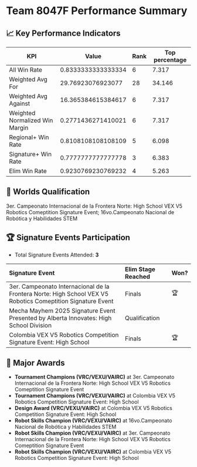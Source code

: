 # Team 8047F Performance Summary

## 📈 Key Performance Indicators
| KPI | Value | Rank | Top percentage |
| --- | ----- | ---- | ----- |
| All Win Rate | 0.8333333333333334 | 6 | 7.317 |
| Weighted Avg For | 29.76923076923077 | 28 | 34.146 |
| Weighted Avg Against | 16.365384615384617 | 6 | 7.317 |
| Weighted Normalized Win Margin | 0.2771436271410021 | 6 | 7.317 |
| Regional+ Win Rate | 0.8108108108108109 | 5 | 6.098 |
| Signature+ Win Rate | 0.7777777777777778 | 3 | 6.383 |
| Elim Win Rate | 0.9230769230769232 | 4 | 5.263 |


## 🎯 Worlds Qualification
3er. Campeonato Internacional de la Frontera Norte: High School VEX V5 Robotics Comeptition Signature Event; 16vo.Campeonato Nacional de Robótica y Habilidades STEM

## 🏆 Signature Events Participation
- Total Signature Events Attended: **3**

| Signature Event | Elim Stage Reached | Won? |
|:----------------|:-------------------|:----|
| 3er. Campeonato Internacional de la Frontera Norte: High School VEX V5 Robotics Comeptition Signature Event | Finals | 🏆 |
| Mecha Mayhem 2025 Signature Event Presented by Alberta Innovates: High School Division | Qualification |  |
| Colombia VEX V5 Robotics Competition Signature Event: High School | Finals | 🏆 |


## 🥇 Major Awards
- **Tournament Champions (VRC/VEXU/VAIRC)** at 3er. Campeonato Internacional de la Frontera Norte: High School VEX V5 Robotics Comeptition Signature Event
- **Tournament Champions (VRC/VEXU/VAIRC)** at Colombia VEX V5 Robotics Competition Signature Event: High School
- **Design Award (VRC/VEXU/VAIRC)** at Colombia VEX V5 Robotics Competition Signature Event: High School
- **Robot Skills Champion (VRC/VEXU/VAIRC)** at 16vo.Campeonato Nacional de Robótica y Habilidades STEM
- **Robot Skills Champion (VRC/VEXU/VAIRC)** at 3er. Campeonato Internacional de la Frontera Norte: High School VEX V5 Robotics Comeptition Signature Event
- **Robot Skills Champion (VRC/VEXU/VAIRC)** at Colombia VEX V5 Robotics Competition Signature Event: High School


